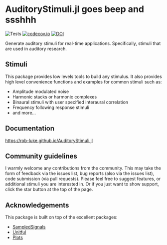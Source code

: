 # AuditoryStimuli.jl goes beep and ssshhh

![Tests](https://github.com/rob-luke/AuditoryStimuli.jl/workflows/Tests/badge.svg)
[![codecov.io](http://codecov.io/github/rob-luke/AuditoryStimuli.jl/coverage.svg?branch=master)](http://codecov.io/github/rob-luke/AuditoryStimuli.jl?branch=master)
[![DOI](https://joss.theoj.org/papers/10.21105/joss.03613/status.svg)](https://doi.org/10.21105/joss.03613)


Generate auditory stimuli for real-time applications.  Specifically, stimuli that are used in auditory research.


## Stimuli

This package provides low levels tools to build any stimulus.
It also provides high level convenience functions and examples for common stimuli such as:
* Amplitude modulated noise
* Harmonic stacks or harmonic complexes
* Binaural stimuli with user specified interaural correlation
* Frequency following response stimuli
* and more...


## Documentation

https://rob-luke.github.io/AuditoryStimuli.jl


## Community guidelines

I warmly welcome any contributions from the community.
This may take the form of feedback via the issues list,
bug reports (also via the issues list),
code submission (via pull requests).
Please feel free to suggest features, or additional stimuli you are interested in.
Or if you just want to show support, click the star button at the top of the page.


## Acknowledgements

This package is built on top of the excellent packages:
* [SampledSignals](https://github.com/JuliaAudio/SampledSignals.jl)
* [Unitful](https://github.com/ajkeller34/Unitful.jl)
* [Plots](https://github.com/JuliaPlots/Plots.jl)
